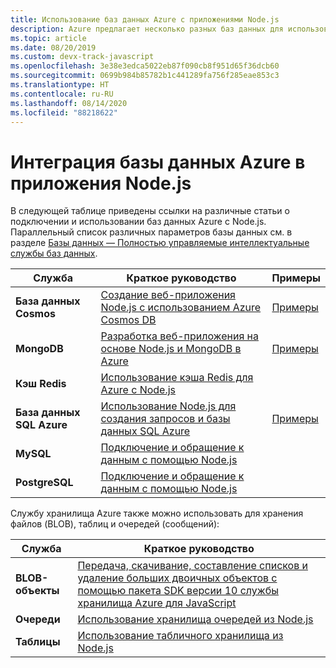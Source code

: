 ```yaml
---
title: Использование баз данных Azure с приложениями Node.js
description: Azure предлагает несколько разных баз данных для использования с веб-приложениями и другими приложениям Node.js.
ms.topic: article
ms.date: 08/20/2019
ms.custom: devx-track-javascript
ms.openlocfilehash: 3e38e3edca5022eb87f090cb8f951d65f36dcb60
ms.sourcegitcommit: 0699b984b85782b1c441289fa756f285eae853c3
ms.translationtype: HT
ms.contentlocale: ru-RU
ms.lasthandoff: 08/14/2020
ms.locfileid: "88218622"
---
```

# <a name="how-to-integrate-azure-databases-in-nodejs-apps"></a>Интеграция базы данных Azure в приложения Node.js

В следующей таблице приведены ссылки на различные статьи о подключении и использовании баз данных Azure с Node.js. Параллельный список различных параметров базы данных см. в разделе [Базы данных — Полностью управляемые интеллектуальные службы баз данных](https://azure.microsoft.com/product-categories/databases/).

| Служба | Краткое руководство | Примеры |
| --- | --- | --- |
| **База данных Cosmos** | [Создание веб-приложения Node.js с использованием Azure Cosmos DB](/azure/cosmos-db/create-sql-api-nodejs) | [Примеры](https://docs.microsoft.com/samples/browse/?languages=javascript%2Cnodejs&products=azure-cosmos-db) |
| **MongoDB** | [Разработка веб-приложения на основе Node.js и MongoDB в Azure](/azure/app-service-web/app-service-web-tutorial-nodejs-mongodb-app) | [Примеры](https://docs.microsoft.com/samples/browse/?languages=javascript%2Cnodejs&term=Mongo%20DB) |
| **Кэш Redis** | [Использование кэша Redis для Azure с Node.js](/azure/redis-cache/cache-nodejs-get-started) | |
| **База данных SQL Azure** | [Использование Node.js для создания запросов и базы данных SQL Azure](/azure/sql-database/sql-database-connect-query-nodejs) | [Примеры](https://docs.microsoft.com/samples/browse/?languages=javascript%2Cnodejs&products=azure-sql-database) | |
| **MySQL** | [Подключение и обращение к данным с помощью Node.js](/azure/mysql/connect-nodejs) | |
| **PostgreSQL** | [Подключение и обращение к данным с помощью Node.js](/azure/postgresql/connect-nodejs) | |

Службу хранилища Azure также можно использовать для хранения файлов (BLOB), таблиц и очередей (сообщений):

| Служба | Краткое руководство |
| --- | --- |
| **BLOB-объекты** | [Передача, скачивание, составление списков и удаление больших двоичных объектов с помощью пакета SDK версии 10 службы хранилища Azure для JavaScript](/azure/storage/blobs/storage-quickstart-blobs-nodejs-v10) |
| **Очереди** | [Использование хранилища очередей из Node.js](/azure/storage/queues/storage-nodejs-how-to-use-queues) |
| **Таблицы** | [Использование табличного хранилища из Node.js](/azure/cosmos-db/table-storage-how-to-use-nodejs) |
